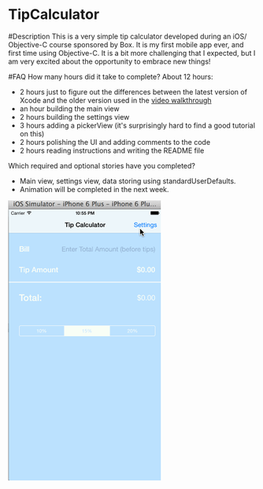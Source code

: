 TipCalculator
=============
#Description
This is a very simple tip calculator developed during an iOS/ Objective-C course sponsored by Box. It is my first mobile app ever, and first time using Objective-C. It is a bit more challenging that I expected, but I am very excited about the opportunity to embrace new things!

#FAQ
How many hours did it take to complete?
About 12 hours:
- 2 hours just to figure out the differences between the latest version of Xcode and the older version used in the [video walkthrough](https://vimeo.com/74764846)
- an hour building the main view
- 2 hours building the settings view
- 3 hours adding a pickerView (it's surprisingly hard to find a good tutorial on this)
- 2 hours polishing the UI and adding comments to the code
- 2 hours reading instructions and writing the README file

Which required and optional stories have you completed?
- Main view, settings view, data storing using standardUserDefaults.
- Animation will be completed in the next week.

![Video Walkthrough](tipcalculator.gif)
